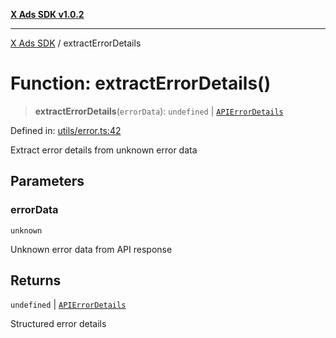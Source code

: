 [**X Ads SDK v1.0.2**](../README.md)

***

[X Ads SDK](../globals.md) / extractErrorDetails

# Function: extractErrorDetails()

> **extractErrorDetails**(`errorData`): `undefined` \| [`APIErrorDetails`](../interfaces/APIErrorDetails.md)

Defined in: [utils/error.ts:42](https://github.com/kage1020/x-ads-sdk/blob/main/src/utils/error.ts#L42)

Extract error details from unknown error data

## Parameters

### errorData

`unknown`

Unknown error data from API response

## Returns

`undefined` \| [`APIErrorDetails`](../interfaces/APIErrorDetails.md)

Structured error details
